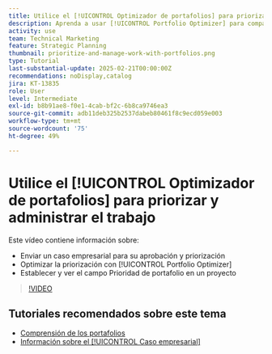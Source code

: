 ```yaml
---
title: Utilice el [!UICONTROL Optimizador de portafolios] para priorizar y administrar el trabajo
description: Aprenda a usar [!UICONTROL Portfolio Optimizer] para comparar y priorizar proyectos dentro de un portafolio.
activity: use
team: Technical Marketing
feature: Strategic Planning
thumbnail: prioritize-and-manage-work-with-portfolios.png
type: Tutorial
last-substantial-update: 2025-02-21T00:00:00Z
recommendations: noDisplay,catalog
jira: KT-13835
role: User
level: Intermediate
exl-id: b8b91ae8-f0e1-4cab-bf2c-6b8ca9746ea3
source-git-commit: adb11deb325b2537dabeb80461f8c9ecd059e003
workflow-type: tm+mt
source-wordcount: '75'
ht-degree: 49%

---
```


# Utilice el [!UICONTROL Optimizador de portafolios] para priorizar y administrar el trabajo

Este vídeo contiene información sobre:

* Enviar un caso empresarial para su aprobación y priorización
* Optimizar la priorización con [!UICONTROL Portfolio Optimizer]
* Establecer y ver el campo Prioridad de portafolio en un proyecto

>[!VIDEO](https://video.tv.adobe.com/v/3446275/?quality=12&learn=on&enablevpops)

## Tutoriales recomendados sobre este tema

* [Comprensión de los portafolios](/help/portfolios-and-programs/overview-of-adobe-workfront-portfolios.md)
* [Información sobre el [!UICONTROL Caso empresarial]](/help/portfolios-and-programs/introduction-to-the-business-case.md)
